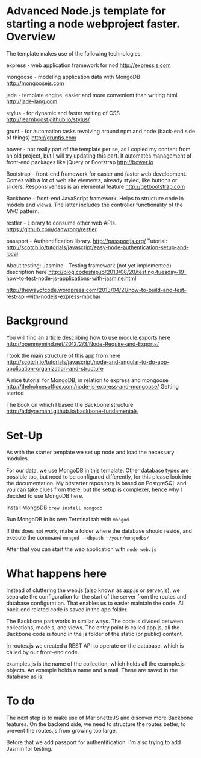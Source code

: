 Advanced Node.js template for starting a node webproject faster.
Overview
===
The template makes use of the following technologies:

express - web application framework for nod http://expressjs.com

mongoose - modeling application data with MongoDB http://mongoosejs.com

jade - template engine, easier and more convenient than writing html http://jade-lang.com

stylus - for dynamic and faster writing of CSS http://learnboost.github.io/stylus/

grunt - for automation tasks revolving around npm and node (back-end side of things) http://gruntjs.com

bower - not really part of the template per se, as I copied my content from an old project, but I will try updating this part. It automates management of front-end packages like jQuery or Bootstrap http://bower.io

Bootstrap - front-end framework for easier and faster web development. Comes with a lot of web site elements, already styled, like buttons or sliders. Responsiveness is an elemental feature http://getbootstrap.com

Backbone - front-end JavaScript framework. Helps to structure code in models and views. The latter includes the controller functionality of the MVC pattern.

restler - Library to consume other web APIs. https://github.com/danwrong/restler

passport - Authentification library. http://passportjs.org/
Tutorial: http://scotch.io/tutorials/javascript/easy-node-authentication-setup-and-local

About testing:
Jasmine - Testing framework (not yet implemented) description here http://blog.codeship.io/2013/08/20/testing-tuesday-19-how-to-test-node-js-applications-with-jasmine.html

http://thewayofcode.wordpress.com/2013/04/21/how-to-build-and-test-rest-api-with-nodejs-express-mocha/

Background
===
You will find an article describing how to use module.exports here http://openmymind.net/2012/2/3/Node-Require-and-Exports/

I took the main structure of this app from here http://scotch.io/tutorials/javascript/node-and-angular-to-do-app-application-organization-and-structure

A nice tutorial for MongoDB, in relation to express and mongoose
http://theholmesoffice.com/node-js-express-and-mongoose/
Getting started

The book on which I based the Backbone structure
http://addyosmani.github.io/backbone-fundamentals

Set-Up
===
As with the starter template we set up node and load the necessary modules.

For our data, we use MongoDB in this template. Other database types are possible too, but need to be configured differently, for this please look into the documentation. My bitstarter repository is based on PostgreSQL and you can take clues from there, but the setup is complexer, hence why I decided to use MongoDB here.

Install MongoDB
```brew install mongodb```

Run MongoDB in its own Terminal tab with
```mongod ```

If this does not work, make a folder where the database should reside, and execute the command
```mongod --dbpath ~/your/mongodbs/```

After that you can start the web application with
```node web.js```

What happens here
===
Instead of cluttering the web.js (also known as app.js or server.js), we separate the configuration for the start of the server from the routes and database configuration. That enables us to easier maintain the code. All back-end related code is saved in the app folder.

The Backbone part works in similar ways. The code is divided between collections, models, and views. The entry point is called app.js, all the Backbone code is found in the js folder of the static (or public) content.

In routes.js we created a REST API to operate on the database, which is called by our front-end code.

examples.js is the name of the collection, which holds all the example.js objects. An example holds a name and a mail. These are saved in the database as is.

To do
===
The next step is to make use of MarionetteJS and discover more Backbone features. On the backend side, we need to structure the routes better, to prevent the routes.js from growing too large.

Before that we add passport for authentification. I'm also trying to add Jasmin for testing.
